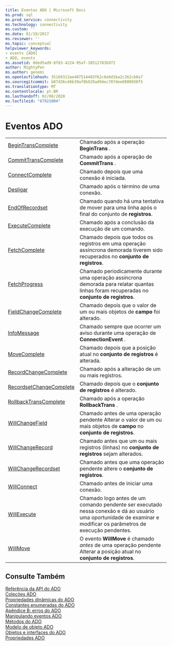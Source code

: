 ```yaml
---
title: Eventos ADO | Microsoft Docs
ms.prod: sql
ms.prod_service: connectivity
ms.technology: connectivity
ms.custom: ''
ms.date: 01/19/2017
ms.reviewer: ''
ms.topic: conceptual
helpviewer_keywords:
- events [ADO]
- ADO, events
ms.assetid: 0ded5ad9-8f83-4224-95af-38512783b972
author: MightyPen
ms.author: genemi
ms.openlocfilehash: 35169313ae487514403f62c8e6d1ba2c262cb8a7
ms.sourcegitcommit: b87d36c46b39af8b929ad94ec707dee8800950f5
ms.translationtype: MT
ms.contentlocale: pt-BR
ms.lasthandoff: 02/08/2020
ms.locfileid: "67921004"
---
```

# <a name="ado-events"></a>Eventos ADO

|||  
|-|-|  
|[BeginTransComplete](../../../ado/reference/ado-api/begintranscomplete-committranscomplete-and-rollbacktranscomplete-events-ado.md)|Chamado após a operação **BeginTrans** .|  
|[CommitTransComplete](../../../ado/reference/ado-api/begintranscomplete-committranscomplete-and-rollbacktranscomplete-events-ado.md)|Chamado após a operação de **CommitTrans** .|  
|[ConnectComplete](../../../ado/reference/ado-api/connectcomplete-and-disconnect-events-ado.md)|Chamado depois que uma conexão é iniciada.|  
|[Desligar](../../../ado/reference/ado-api/connectcomplete-and-disconnect-events-ado.md)|Chamado após o término de uma conexão.|  
|[EndOfRecordset](../../../ado/reference/ado-api/endofrecordset-event-ado.md)|Chamado quando há uma tentativa de mover para uma linha após o final do conjunto de **registros**.|  
|[ExecuteComplete](../../../ado/reference/ado-api/executecomplete-event-ado.md)|Chamado após a conclusão da execução de um comando.|  
|[FetchComplete](../../../ado/reference/ado-api/fetchcomplete-event-ado.md)|Chamado depois que todos os registros em uma operação assíncrona demorada tiverem sido recuperados no **conjunto de registros**.|  
|[FetchProgress](../../../ado/reference/ado-api/fetchprogress-event-ado.md)|Chamado periodicamente durante uma operação assíncrona demorada para relatar quantas linhas foram recuperadas no **conjunto de registros**.|  
|[FieldChangeComplete](../../../ado/reference/ado-api/willchangefield-and-fieldchangecomplete-events-ado.md)|Chamado depois que o valor de um ou mais objetos de **campo** foi alterado.|  
|[InfoMessage](../../../ado/reference/ado-api/infomessage-event-ado.md)|Chamado sempre que ocorrer um aviso durante uma operação de **ConnectionEvent** .|  
|[MoveComplete](../../../ado/reference/ado-api/willmove-and-movecomplete-events-ado.md)|Chamado depois que a posição atual no **conjunto de registros** é alterada.|  
|[RecordChangeComplete](../../../ado/reference/ado-api/willchangerecord-and-recordchangecomplete-events-ado.md)|Chamado após a alteração de um ou mais registros.|  
|[RecordsetChangeComplete](../../../ado/reference/ado-api/willchangerecordset-and-recordsetchangecomplete-events-ado.md)|Chamado depois que o **conjunto de registros** é alterado.|  
|[RollbackTransComplete](../../../ado/reference/ado-api/begintranscomplete-committranscomplete-and-rollbacktranscomplete-events-ado.md)|Chamado após a operação **RollbackTrans** .|  
|[WillChangeField](../../../ado/reference/ado-api/willchangefield-and-fieldchangecomplete-events-ado.md)|Chamado antes de uma operação pendente Alterar o valor de um ou mais objetos de **campo** no **conjunto de registros**.|  
|[WillChangeRecord](../../../ado/reference/ado-api/willchangerecord-and-recordchangecomplete-events-ado.md)|Chamado antes que um ou mais registros (linhas) no **conjunto de registros** sejam alterados.|  
|[WillChangeRecordset](../../../ado/reference/ado-api/willchangerecordset-and-recordsetchangecomplete-events-ado.md)|Chamado antes que uma operação pendente altere o **conjunto de registros**.|  
|[WillConnect](../../../ado/reference/ado-api/willconnect-event-ado.md)|Chamado antes de iniciar uma conexão.|  
|[WillExecute](../../../ado/reference/ado-api/willexecute-event-ado.md)|Chamado logo antes de um comando pendente ser executado nessa conexão e dá ao usuário uma oportunidade de examinar e modificar os parâmetros de execução pendentes.|  
|[WillMove](../../../ado/reference/ado-api/willmove-and-movecomplete-events-ado.md)|O evento **WillMove** é chamado *antes* de uma operação pendente Alterar a posição atual no **conjunto de registros**.|  
  
## <a name="see-also"></a>Consulte Também  
 [Referência da API do ADO](../../../ado/reference/ado-api/ado-api-reference.md)   
 [Coleções ADO](../../../ado/reference/ado-api/ado-collections.md)   
 [Propriedades dinâmicas do ADO](../../../ado/reference/ado-api/ado-dynamic-properties.md)   
 [Constantes enumeradas do ADO](../../../ado/reference/ado-api/ado-enumerated-constants.md)   
 [Apêndice B: erros do ADO](../../../ado/guide/appendixes/appendix-b-ado-errors.md)   
 [Manipulando eventos ADO](../../../ado/guide/data/handling-ado-events.md)   
 [Métodos do ADO](../../../ado/reference/ado-api/ado-methods.md)   
 [Modelo de objeto ADO](../../../ado/reference/ado-api/ado-object-model.md)   
 [Objetos e interfaces do ADO](../../../ado/reference/ado-api/ado-objects-and-interfaces.md)   
 [Propriedades ADO](../../../ado/reference/ado-api/ado-properties.md)

